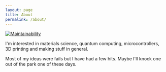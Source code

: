 ```yaml
---
layout: page
title: About
permalink: /about/
---
```


[![Maintainability](https://api.codeclimate.com/v1/badges/c6f6140575d9360dd0c2/maintainability)](https://codeclimate.com/github/aliabadi/aliabadi.github.io/maintainability)

I'm interested in materials science, quantum computing, microcontrollers, 3D printing and making stuff in general.

Most of my ideas were fails but I have had a few hits.  Maybe I'll knock one out of the park one of these days.
